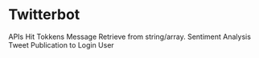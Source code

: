 # Twitterbot
APIs Hit
Tokkens
Message Retrieve from string/array.
Sentiment Analysis
Tweet Publication to Login User 
